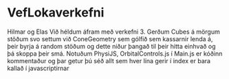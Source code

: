 # VefLokaverkefni
Hilmar og Elas
Við héldum áfram með verkefni 3.
Gerðum Cubes á mörgum stöðum svo settum við ConeGeometry sem gólfið sem kassarnir lenda á,  þeir byrja á random stöðum og dette niður þangað til þeir hitta einhvað og þá skoppa þeir smá.
Notuðum PhysiJS, OrbitalControls.js
í Main.js er kóðinn kommentaður og þar getur þú séð allt sem hver lína gerir
í index er bara kallað í javascriptirnar
